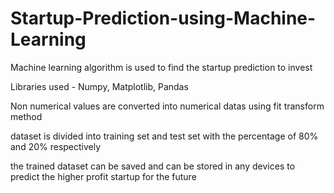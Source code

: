 # Startup-Prediction-using-Machine-Learning

Machine learning algorithm is used to find the startup prediction to invest 

Libraries used - Numpy, Matplotlib, Pandas

Non numerical values are converted into numerical datas using fit transform method

dataset is divided into training set and test set with the percentage of 80% and 20% respectively

the trained dataset can be saved and can be stored in any devices to predict the higher profit startup for the future 

